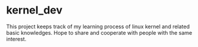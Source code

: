 # kernel_dev
This project keeps track of my learning process of linux kernel and related basic knowledges. Hope to share and cooperate with people with the same interest.
